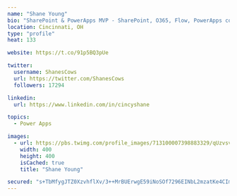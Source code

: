 ```yaml
---
name: "Shane Young"
bio: "SharePoint & PowerApps MVP - SharePoint, O365, Flow, PowerApps consulting? @PowerApps911 | Pure Snark? You found it."
location: Cincinnati, OH
type: "profile"
heat: 133

website: https://t.co/91p5BQ3pUe

twitter:
  username: ShanesCows
  url: https://twitter.com/ShanesCows
  followers: 17294

linkedin:
  url: https://www.linkedin.com/in/cincyshane

topics:
  - Power Apps

images:
  - url: https://pbs.twimg.com/profile_images/713100007398883329/qUzvsvQ3_400x400.jpg
    width: 400
    height: 400
    isCached: true
    title: "Shane Young"

secured: "s+TbMfygJTZ0XzvhflXv/3++MrBUErwgE59iNoSOf7296EINbL2mzatKe4CImwBl/2tDehW+FkcXnIWWrd8wFpUx7pIcRS/MRJMWnvQeAqALUbW2vZEal5RHA8/GuYFKXsSaozgGd9Rh8h315K7K9gbc2c2e5Era/B484wOPpWOXZpoJgMhwiPHMcfUc+EAqCJ4ciNJiXrzPhfYzLO/UOaFC3uxhDdTpaVZGR+FNRSNeKZSeoW9xiQgSFaUWvYGKD6loo6Ikv+7U2XkXq2I17Si9Usme4Qh2293Dwd3GqDFU3icIms1aFhZSLF0uYoi+1fhbdWNf+dDZFb+2iCpA/pAJQSEJXrh0lQjJZCP6NuoeyE68y4SdQ/bFs7Yw66FPbl9M6CFx6UN/Jnb8qCdpDS/io29BWIwzkwZQHLq1uTg=;k3BCE4UPsbl8nVJ9b7YXdA=="
---
```


